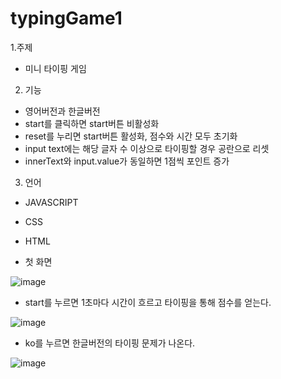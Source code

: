# typingGame1

1.주제
- 미니 타이핑 게임



2. 기능
- 영어버전과 한글버전
- start를 클릭하면 start버튼 비활성화
- reset를 누리면 start버튼 활성화, 점수와 시간 모두 초기화
- input text에는 해당 글자 수 이상으로 타이핑할 경우 공란으로 리셋
- innerText와 input.value가 동일하면 1점씩 포인트 증가



3. 언어
- JAVASCRIPT
- CSS
- HTML


- 첫 화면

![image](https://user-images.githubusercontent.com/83012943/118841494-52cae080-b903-11eb-9b4b-93406f50b2c5.png)

- start를 누르면 1초마다 시간이 흐르고 타이핑을 통해 점수를 얻는다.

![image](https://user-images.githubusercontent.com/83012943/118840670-92dd9380-b902-11eb-91d5-f944cbe3ecce.png)


- ko를 누르면 한글버전의 타이핑 문제가 나온다.

![image](https://user-images.githubusercontent.com/83012943/118841353-38910280-b903-11eb-9e9f-f1cef9093229.png)

